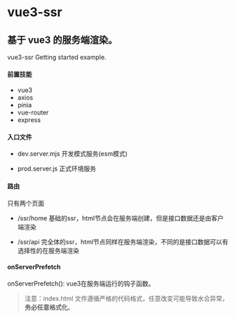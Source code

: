 # vue3-ssr
## 基于 vue3 的服务端渲染。
vue3-ssr Getting started example.

#### 前置技能

- vue3
- axios
- pinia
- vue-router
- express

#### 入口文件

- dev.server.mjs 开发模式服务(esm模式)

- prod.server.js 正式环境服务


#### 路由

  只有两个页面 
  - /ssr/home  基础的ssr，html节点会在服务端创建，但是接口数据还是由客户端渲染
  
  - /ssr/api   完全体的ssr，html节点同样在服务端渲染，不同的是接口数据可以有选择性的在服务端渲染


#### onServerPrefetch

onServerPrefetch(): vue3在服务端运行的钩子函数。

> 注意：index.html 文件遵循严格的代码格式，任意改变可能导致水合异常，**务必任意格式化**。